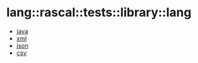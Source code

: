 # lang::rascal::tests::library::lang


   * [java](../../../../../../Library/lang/rascal/tests/library/lang/java)
   * [xml](../../../../../../Library/lang/rascal/tests/library/lang/xml)
   * [json](../../../../../../Library/lang/rascal/tests/library/lang/json)
   * [csv](../../../../../../Library/lang/rascal/tests/library/lang/csv)